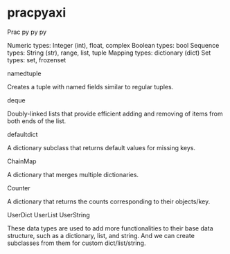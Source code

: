 # pracpyaxi
Prac py py py

Numeric types: Integer (int), float, complex
Boolean types: bool
Sequence types: String (str), range, list, tuple
Mapping types: dictionary (dict)
Set types: set, frozenset

namedtuple

Creates a tuple with named fields similar to regular tuples.

deque

Doubly-linked lists that provide efficient adding and removing of items from both ends of the list.

defaultdict

A dictionary subclass that returns default values for missing keys.

ChainMap

A dictionary that merges multiple dictionaries.

Counter

A dictionary that returns the counts corresponding to their objects/key.

UserDict UserList UserString

These data types are used to add more functionalities to their base data structure, such as a dictionary, list, and string. And we can create subclasses from them for custom dict/list/string.
